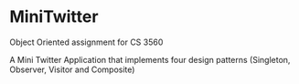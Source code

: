 # MiniTwitter

Object Oriented assignment for CS 3560

A Mini Twitter Application that implements four design patterns (Singleton, Observer, Visitor and Composite)

